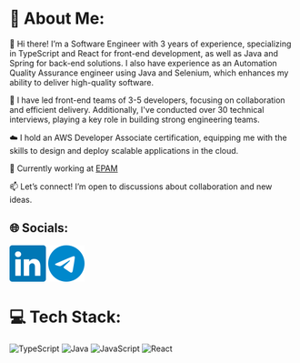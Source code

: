 # 💫 About Me:
👋 Hi there! I’m a Software Engineer with 3 years of experience, specializing in TypeScript and React for front-end development, as well as Java and Spring for back-end solutions. I also have experience as an Automation Quality Assurance engineer using Java and Selenium, which enhances my ability to deliver high-quality software.

🌟 I have led front-end teams of 3-5 developers, focusing on collaboration and efficient delivery. Additionally, I've conducted over 30 technical interviews, playing a key role in building strong engineering teams.

☁️ I hold an AWS Developer Associate certification, equipping me with the skills to design and deploy scalable applications in the cloud.

💼 Currently working at [EPAM](https://www.epam.com/)

📫 Let’s connect! I’m open to discussions about collaboration and new ideas.


## 🌐 Socials:
[![LinkedIn](https://raw.githubusercontent.com/CLorant/readme-social-icons/refs/heads/main/large/filled/linkedin.svg)](https://linkedin.com/in/vladyslav-soldatenko) 
[![Telegram](https://raw.githubusercontent.com/CLorant/readme-social-icons/refs/heads/main/large/filled/telegram.svg)](https://t.me/VVS232) 


# 💻 Tech Stack:
![TypeScript](https://img.shields.io/badge/typescript-%23007ACC.svg?style=for-the-badge&logo=typescript&logoColor=white) ![Java](https://img.shields.io/badge/java-%23ED8B00.svg?style=for-the-badge&logo=openjdk&logoColor=white) ![JavaScript](https://img.shields.io/badge/javascript-%23323330.svg?style=for-the-badge&logo=javascript&logoColor=%23F7DF1E) ![React](https://img.shields.io/badge/react-%2320232a.svg?style=for-the-badge&logo=react&logoColor=%2361DAFB)
